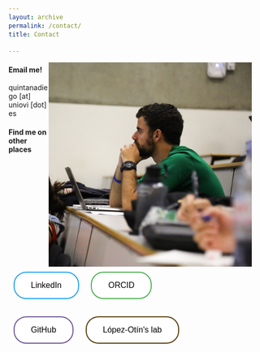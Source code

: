 ```yaml
---
layout: archive
permalink: /contact/
title: Contact

---
```

<img src="/images/classroom-me.jpg" alt="Me attending a lecture" style="float:right;padding-right:25px;width:400px;height:auto;">

#### Email me!

quintanadiego [at] uniovi [dot] es

#### Find me on other places

<button class="button button2" onclick=" window.open('http://www.linkedin.com/in/diego-quintana-torres','_blank')" type=button style="margin:10px;">LinkedIn</button>
<button class="button button1" onclick=" window.open('https://orcid.org/0000-0002-9825-9402','_blank')" type=button style="margin:10px;">ORCID</button>

<button class="button button3" onclick=" window.open('https://github.com/dquintanatorres','_blank')" type=button style="margin:10px;">GitHub</button>
<button class="button button4" onclick=" window.open('https://degradome.uniovi.es/','_blank')" type=button style="margin:10px;">López-Otín's lab</button>

<style>
.button {
  border: none;
  color: white;
  padding: 16px 32px;
  text-align: center;
  text-decoration: none;
  display: inline-block;
  font-size: 16px;
  margin: 4px 2px;
  transition-duration: 0.4s;
  cursor: pointer;
}

.button1 {
  background-color: white;
  color: black;
  border: 2px solid #4CAF50;
  border-radius: 25px;
}

.button1:hover {
  background-color: #4CAF50;
  color: white;
  border-radius: 25px;
}

.button2 {
  background-color: white;
  color: black;
  border: 2px solid #1DA1F2;
  border-radius: 25px;
}

.button2:hover {
  background-color: #1DA1F2;
  color: white;
  border-radius: 25px;
}

.button3 {
  background-color: white;
  color: black;
  border: 2px solid #6e5494;
  border-radius: 25px;
}

.button3:hover {
  background-color: #6e5494;
  color: white;
  border-radius: 25px;
}

.button4 {
  background-color: white;
  color: black;
  border: 2px solid #553b08;
  border-radius: 25px;
}

.button4:hover {
  background-color: #553b08;
  color: white;
  border-radius: 25px;
}

</style>